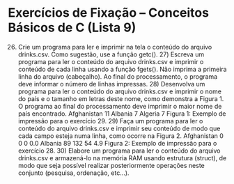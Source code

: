 # Exercícios de Fixação – Conceitos Básicos de C (Lista 9)

26) Crie um programa para ler e imprimir na tela o conteúdo do arquivo drinks.csv. Como sugestão, use a função getc(). 27) Escreva um programa para ler o conteúdo do arquivo drinks.csv e imprimir o
conteúdo de cada linha usando a função fgets(). Não imprima a primeira linha do
arquivo (cabeçalho). Ao final do processamento, o programa deve informar o número
de linhas impressas. 28) Desenvolva um programa para ler o conteúdo do arquivo drinks.csv e imprimir o
nome do país e o tamanho em letras deste nome, como demonstra a Figura 1. O
programa ao final do processamento deve imprimir o maior nome de país encontrado. Afghanistan 11
Albania 7
Algeria 7
Figura 1: Exemplo de impressão para o exercício 29. 29) Faça um programa para ler o conteúdo do arquivo drinks.csv e imprimir seu
conteúdo de modo que cada campo esteja numa linha, como ocorre na Figura 2. Afghanistan
0
0
0
0.0
Albania
89
132
54
4.9
Figura 2: Exemplo de impressão para o exercício 28. 30) Elabore um programa para ler o conteúdo do arquivo drinks.csv e armazená-lo na
memória RAM usando estrutura (struct), de modo que seja possível realizar
posteriormente operações neste conjunto (pesquisa, ordenação, etc...).
